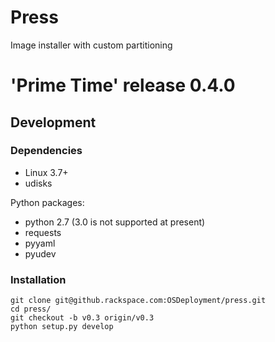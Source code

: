 # Press
Image installer with custom partitioning

# 'Prime Time' release 0.4.0
## Development
### Dependencies

* Linux 3.7+
* udisks

Python packages:

* python 2.7 (3.0 is not supported at present)
* requests
* pyyaml
* pyudev

### Installation
    git clone git@github.rackspace.com:OSDeployment/press.git
    cd press/
    git checkout -b v0.3 origin/v0.3
    python setup.py develop


